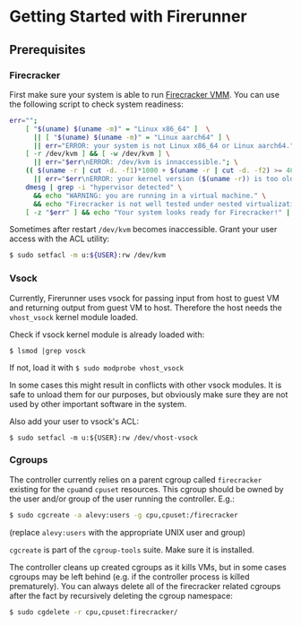 # Getting Started with Firerunner
## Prerequisites
### Firecracker
First make sure your system is able to run [Firecracker VMM](https://github.com/firecracker-microvm/firecracker/blob/master/docs/getting-started.md). You can use the following script to check system readiness:

```bash
err="";
    [ "$(uname) $(uname -m)" = "Linux x86_64" ]  \
      || [ "$(uname) $(uname -m)" = "Linux aarch64" ] \
      || err="ERROR: your system is not Linux x86_64 or Linux aarch64."; \
    [ -r /dev/kvm ] && [ -w /dev/kvm ] \
      || err="$err\nERROR: /dev/kvm is innaccessible."; \
    (( $(uname -r | cut -d. -f1)*1000 + $(uname -r | cut -d. -f2) >= 4014 )) \
      || err="$err\nERROR: your kernel version ($(uname -r)) is too old."; \
    dmesg | grep -i "hypervisor detected" \
      && echo "WARNING: you are running in a virtual machine." \
      && echo "Firecracker is not well tested under nested virtualization."; \
    [ -z "$err" ] && echo "Your system looks ready for Firecracker!" || echo -e "$err"
```

Sometimes after restart `/dev/kvm` becomes inaccessible. Grant your user access with the ACL utility:

```bash
$ sudo setfacl -m u:${USER}:rw /dev/kvm
```

### Vsock

Currently, Firerunner uses vsock for passing input from host to guest VM and returning output from guest VM to host. Therefore the host needs the `vhost_vsock` kernel module loaded.

Check if vsock kernel module is already loaded with:

`$ lsmod |grep vosck`

If not, load it with `$ sudo modprobe vhost_vsock`

In some cases this might result in conflicts with other vsock modules. It is safe to unload them for our purposes, but obviously make sure they are not used by other important software in the system.

Also add your user to vsock's ACL:

`$ sudo setfacl -m u:${USER}:rw /dev/vhost-vsock`

### Cgroups

The controller currently relies on a parent cgroup called `firecracker` existing for the `cpu`and `cpuset` resources. This cgroup should be owned by the user and/or group of the user running the controller. E.g.:

```bash
$ sudo cgcreate -a alevy:users -g cpu,cpuset:/firecracker
```

(replace `alevy:users` with the appropriate UNIX user and group)

`cgcreate` is part of the `cgroup-tools` suite. Make sure it is installed.

The controller cleans up created cgroups as it kills VMs, but in some cases cgroups may be left behind (e.g. if the controller process is killed prematurely). You can always delete all of the firecracker related cgroups after the fact by recursively deleting the cgroup namespace:

```bash
$ sudo cgdelete -r cpu,cpuset:firecracker/
```